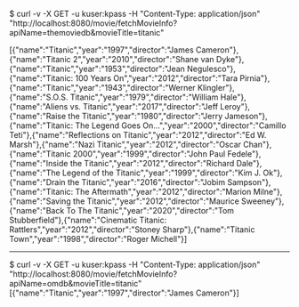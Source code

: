 

$ curl -v -X GET -u kuser:kpass -H "Content-Type: application/json" "http://localhost:8080/movie/fetchMovieInfo?apiName=themoviedb&movieTitle=titanic"



[{"name":"Titanic","year":"1997","director":"James Cameron"},{"name":"Titanic 2","year":"2010","director":"Shane van Dyke"},{"name":"Titanic","year":"1953","director":"Jean Negulesco"},{"name":"Titanic: 100 Years On","year":"2012","director":"Tara Pirnia"},{"name":"Titanic","year":"1943","director":"Werner Klingler"},{"name":"S.O.S. Titanic","year":"1979","director":"William Hale"},{"name":"Aliens vs. Titanic","year":"2017","director":"Jeff Leroy"},{"name":"Raise the Titanic","year":"1980","director":"Jerry Jameson"},{"name":"Titanic: The Legend Goes On...","year":"2000","director":"Camillo Teti"},{"name":"Reflections on Titanic","year":"2012","director":"Ed W. Marsh"},{"name":"Nazi Titanic","year":"2012","director":"Oscar Chan"},{"name":"Titanic 2000","year":"1999","director":"John Paul Fedele"},{"name":"Inside the Titanic","year":"2012","director":"Richard Dale"},{"name":"The Legend of the Titanic","year":"1999","director":"Kim J. Ok"},{"name":"Drain the Titanic","year":"2016","director":"Jobim Sampson"},{"name":"Titanic: The Aftermath","year":"2012","director":"Marion Milne"},{"name":"Saving the Titanic","year":"2012","director":"Maurice Sweeney"},{"name":"Back To The Titanic","year":"2020","director":"Tom Stubberfield"},{"name":"Cinematic Titanic: Rattlers","year":"2012","director":"Stoney Sharp"},{"name":"Titanic Town","year":"1998","director":"Roger Michell"}]




-------------------------------------------------------------------------------------------------------------------------------------------------------------------------------


$ curl -v -X GET -u kuser:kpass -H "Content-Type: application/json" "http://localhost:8080/movie/fetchMovieInfo?apiName=omdb&movieTitle=titanic"
[{"name":"Titanic","year":"1997","director":"James Cameron"}]
